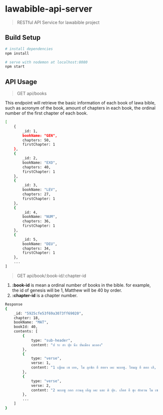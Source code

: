 # lawabible-api-server
> RESTful API Service for lawabible project

## Build Setup

``` bash
# install dependencies
npm install

# serve with nodemon at localhost:8080
npm start

```

## API Usage


> GET api/books

This endpoint will retrieve the basic information of each book of lawa bible, such as acronym of the book, amount of chapters in each book, the ordinal number of the first chapter of each book.

``` bash
[
    {
        _id: 1,
        bookName: "GEN",
        chapters: 50,
        firstChapter: 1
    },
    {
        _id: 2,
        bookName: "EXO",
        chapters: 40,
        firstChapter: 1
    },
    {
        _id: 3,
        bookName: "LEV",
        chapters: 27,
        firstChapter: 1
    },
    {
        _id: 4,
        bookName: "NUM",
        chapters: 36,
        firstChapter: 1
    },
    {
        _id: 5,
        bookName: "DEU",
        chapters: 34,
        firstChapter: 1
    },
    ...
]
```

> GET api/book/:book-id/:chapter-id

1. **:book-id** is mean a ordinal number of books in the bible. for example, the id of genesis will be 1, Matthew will be 40 by order.
2. **:chapter-id** is a chapter number.

``` bash
Response
{
    _id: "5925cfe53f69a3073ff69020",
    chapter: 18,
    bookName: "MAT",
    bookId: 40,
    contents: [
        {
            type: "sub-header",
            content: "ป ระ ฮา ปุย นึง บั่นเมือง มะลอง"
        },
        {
            type: "verse",
            verse: 1,
            content: "1 เญือม เซ เยอ, โม ลุกซิก อื ฮอยจ เคะ พะเยซู. ไฮมญ อื ตอก เฮี, มัฮ ปุย ป ระ ไล ฮา ปุย นึง บั่นเมือง มะลอง เงอ? อัฮ เซ ละ อื."
        },
        {
            type: "verse",
            verse: 2,
            content: "2 พะเยซู กอก กวนดุ เอีญ เคะ แตะ ติ ปุย. เกือฮ อื ชุง อักอวน โม เซ."
        },
        ...
    ]
}

```